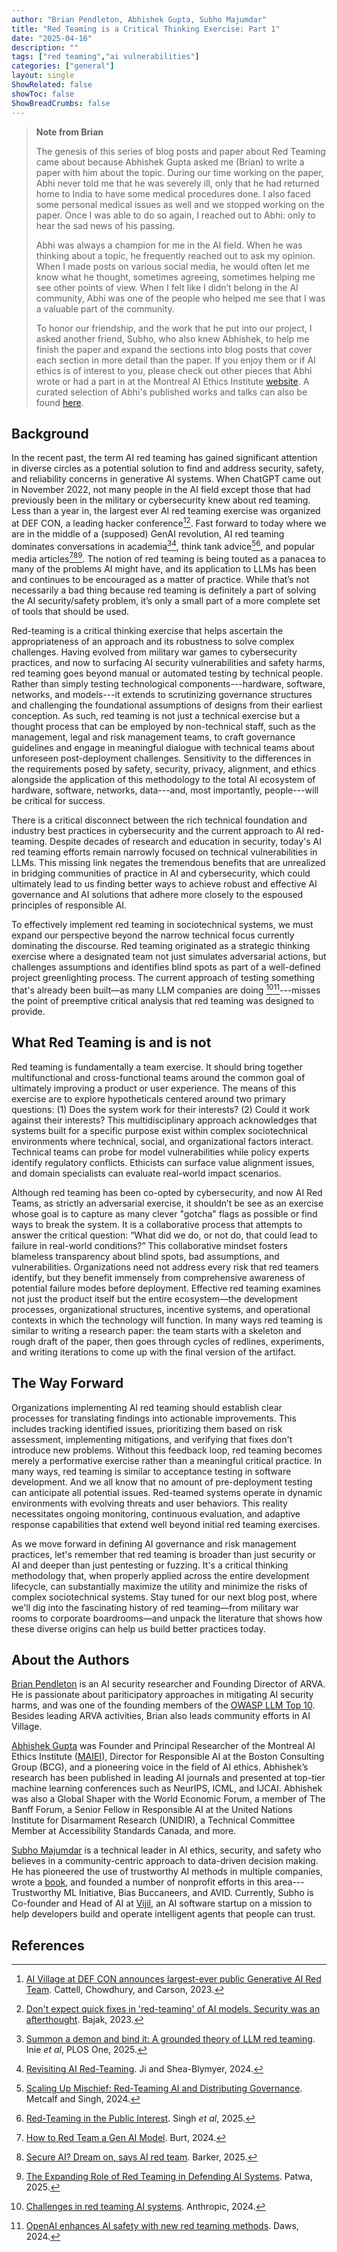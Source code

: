 ```yaml
---
author: "Brian Pendleton, Abhishek Gupta, Subho Majumdar"
title: "Red Teaming is a Critical Thinking Exercise: Part 1"
date: "2025-04-16"
description: ""
tags: ["red teaming","ai vulnerabilities"]
categories: ["general"]
layout: single
ShowRelated: false
showToc: false
ShowBreadCrumbs: false
---
```


> 
> **Note from Brian**
>
> The genesis of this series of blog posts and paper about Red Teaming came about because Abhishek Gupta asked me (Brian) to write a paper with him about the topic. During our time working on the paper, Abhi never told me that he was severely ill, only that he had returned home to India to have some medical procedures done. I also faced some personal medical issues as well and we stopped working on the paper. Once I was able to do so again, I reached out to Abhi: only to hear the sad news of his passing.
> 
> Abhi was always a champion for me in the AI field. When he was thinking about a topic, he frequently reached out to ask my opinion. When I made posts on various social media, he would often let me know what he thought, sometimes agreeing, sometimes helping me see other points of view. When I felt like I didn’t belong in the AI community, Abhi was one of the people who helped me see that I was a valuable part of the community.
> 
> To honor our friendship, and the work that he put into our project, I asked another friend, Subho, who also knew Abhishek, to help me finish the paper and expand the sections into blog posts that cover each section in more detail than the paper. If you enjoy them or if AI ethics is of interest to you, please check out other pieces that Abhi wrote or had a part in at the Montreal AI Ethics Institute [website](https://montrealethics.ai). A curated selection of Abhi's published works and talks can also be found [here](https://brief.montrealethics.ai/p/special-edition-honouring-the-legacy).

## Background

In the recent past, the term AI red teaming has gained significant attention in diverse circles as a potential solution to find and address security, safety, and reliability concerns in generative AI systems. When ChatGPT came out in November 2022, not many people in the AI field except those that had previously been in the military or cybersecurity knew about red teaming. Less than a year in, the largest ever AI red teaming exercise was organized at DEF CON, a leading hacker conference[^(1)][^(2)]. Fast forward to today where we are in the middle of a (supposed) GenAI revolution, AI red teaming dominates conversations in academia[^(3)][^(4)], think tank advice[^(5)][^(6)], and popular media articles[^(7)][^(8)][^(9)]. The notion of red teaming is being touted as a panacea to many of the problems AI might have, and its application to LLMs has been and continues to be encouraged as a matter of practice. While that’s not necessarily a bad thing because red teaming is definitely a part of solving the AI security/safety problem, it’s only a small part of a more complete set of tools that should be used.

Red-teaming is a critical thinking exercise that helps ascertain the appropriateness of an approach and its robustness to solve complex challenges. Having evolved from military war games to cybersecurity practices, and now to surfacing AI security vulnerabilities and safety harms, red teaming goes beyond manual or automated testing by technical people. Rather than simply testing technological components---hardware, software, networks, and models---it extends to scrutinizing governance structures and challenging the foundational assumptions of designs from their earliest conception. As such, red teaming is not just a technical exercise but a thought process that can be employed by non-technical staff, such as the management, legal and risk management teams, to craft governance guidelines and engage in meaningful dialogue with technical teams about unforeseen post-deployment challenges. Sensitivity to the differences in the requirements posed by safety, security, privacy, alignment, and ethics alongside the application of this methodology to the total AI ecosystem of hardware, software, networks, data---and, most importantly, people---will be critical for success.

There is a critical disconnect between the rich technical foundation and industry best practices in cybersecurity and the current approach to AI red-teaming. Despite decades of research and education in security, today's AI red teaming efforts remain narrowly focused on technical vulnerabilities in LLMs. This missing link negates the tremendous benefits that are unrealized in bridging communities of practice in AI and cybersecurity, which could ultimately lead to us finding better ways to achieve robust and effective AI governance and AI solutions that adhere more closely to the espoused principles of responsible AI.

To effectively implement red teaming in sociotechnical systems, we must expand our perspective beyond the narrow technical focus currently dominating the discourse. Red teaming originated as a strategic thinking exercise where a designated team not just simulates adversarial actions, but challenges assumptions and identifies blind spots as part of a well-defined project greenlighting process. The current approach of testing something that's already been built—as many LLM companies are doing [^(10)][^(11)]---misses the point of preemptive critical analysis that red teaming was designed to provide.

## What Red Teaming is and is not

Red teaming is fundamentally a team exercise. It should bring together multifunctional and cross-functional teams around the common goal of ultimately improving a product or user experience. The means of this exercise are to explore hypotheticals centered around two primary questions: (1) Does the system work for their interests? (2) Could it work against their interests? This multidisciplinary approach acknowledges that systems built for a specific purpose exist within complex sociotechnical environments where technical, social, and organizational factors interact. Technical teams can probe for model vulnerabilities while policy experts identify regulatory conflicts. Ethicists can surface value alignment issues, and domain specialists can evaluate real-world impact scenarios.

Although red teaming has been co-opted by cybersecurity, and now AI Red Teams, as strictly an adversarial exercise, it shouldn’t be see as an exercise whose goal is to capture as many clever "gotcha" flags as possible or find ways to break the system. It is a collaborative process that attempts to answer the critical question: “What did we do, or not do, that could lead to failure in real-world conditions?” This collaborative mindset fosters blameless transparency about blind spots, bad assumptions, and vulnerabilities. Organizations need not address every risk that red teamers identify, but they benefit immensely from comprehensive awareness of potential failure modes before deployment. Effective red teaming examines not just the product itself but the entire ecosystem—the development processes, organizational structures, incentive systems, and operational contexts in which the technology will function. In many ways red teaming is similar to writing a research paper: the team starts with a skeleton and rough draft of the paper, then goes through cycles of redlines, experiments, and writing iterations to come up with the final version of the artifact.

## The Way Forward

Organizations implementing AI red teaming should establish clear processes for translating findings into actionable improvements. This includes tracking identified issues, prioritizing them based on risk assessment, implementing mitigations, and verifying that fixes don't introduce new problems. Without this feedback loop, red teaming becomes merely a performative exercise rather than a meaningful critical practice. In many ways, red teaming is similar to acceptance testing in software development. And we all know that no amount of pre-deployment testing can anticipate all potential issues. Red-teamed systems operate in dynamic environments with evolving threats and user behaviors. This reality necessitates ongoing monitoring, continuous evaluation, and adaptive response capabilities that extend well beyond initial red teaming exercises.

As we move forward in defining AI governance and risk management practices, let's remember that red teaming is broader than just security or AI and deeper than just pentesting or fuzzing. It's a critical thinking methodology that, when properly applied across the entire development lifecycle, can substantially maximize the utility and minimize the risks of complex sociotechnical systems. Stay tuned for our next blog post, where we'll dig into the fascinating history of red teaming—from military war rooms to corporate boardrooms—and unpack the literature that shows how these diverse origins can help us build better practices today.

## About the Authors
[Brian Pendleton](https://www.linkedin.com/in/bwpen/) is an AI security researcher and Founding Director of ARVA. He is passionate about pariticipatory approaches in mitigating AI security harms, and was one of the founding members of the [OWASP LLM Top 10](https://owasp.org/www-project-top-10-for-large-language-model-applications/). Besides leading ARVA activities, Brian also leads community efforts in AI Village.

[Abhishek Gupta](https://montrealethics.ai/in-memoriam-abhishek-gupta-dec-20-1992-sep-30-2024) was Founder and Principal Researcher of the Montreal AI Ethics Institute ([MAIEI](https://montrealethics.ai/)), Director for Responsible AI at the Boston Consulting Group (BCG), and a pioneering voice in the field of AI ethics. Abhishek’s research has been published in leading AI journals and presented at top-tier machine learning conferences such as NeurIPS, ICML, and IJCAI. Abhishek was also a Global Shaper with the World Economic Forum, a member of The Banff Forum, a Senior Fellow in Responsible AI at the United Nations Institute for Disarmament Research (UNIDIR), a Technical Committee Member at Accessibility Standards Canada, and more. 

[Subho Majumdar](https://www.subhomajumdar.com/) is a technical leader in AI ethics, security, and safety who believes in a community-centric approach to data-driven decision making. He has pioneered the use of trustworthy AI methods in multiple companies, wrote a [book](https://www.amazon.com/Practicing-Trustworthy-Machine-Learning-Transparent/dp/1098120272), and founded a number of nonprofit efforts in this area---Trustworthy ML Initiative, Bias Buccaneers, and AVID. Currently, Subho is Co-founder and Head of AI at [Vijil](http://vijil.ai/), an AI software startup on a mission to help developers build and operate intelligent agents that people can trust.

## References

[^(1)]: [AI Village at DEF CON announces largest-ever public Generative AI Red Team](https://aivillage.org/generative%20red%20team/generative-red-team/). Cattell, Chowdhury, and Carson, 2023.

[^(2)]: [Don't expect quick fixes in 'red-teaming' of AI models. Security was an afterthought](https://apnews.com/article/ai-cybersecurity-malware-microsoft-google-openai-redteaming-1f4c8d874195c9ffcc2cdffa71e4f44b). Bajak, 2023.

[^(3)]: [Summon a demon and bind it: A grounded theory of LLM red teaming](https://journals.plos.org/plosone/article?id=10.1371/journal.pone.0314658). Inie *et al*, PLOS One, 2025.

[^(4)]: [Revisiting AI Red-Teaming](https://cset.georgetown.edu/article/revisiting-ai-red-teaming). Ji and Shea-Blymyer, 2024.

[^(5)]: [Scaling Up Mischief: Red-Teaming AI and Distributing Governance](https://hdsr.mitpress.mit.edu/pub/ded4vcwl/release/2). Metcalf and Singh, 2024.

[^(6)]: [Red-Teaming in the Public Interest](https://datasociety.net/library/red-teaming-in-the-public-interest). Singh *et al*, 2025.

[^(7)]: [How to Red Team a Gen AI Model](https://hbr.org/2024/01/how-to-red-team-a-gen-ai-model). Burt, 2024.

[^(8)]: [Secure AI? Dream on, says AI red team](https://www.infoworld.com/article/3805151/secure-ai-dream-on-says-ai-red-team.html). Barker, 2025.

[^(9)]: [The Expanding Role of Red Teaming in Defending AI Systems](https://www.technewsworld.com/story/the-expanding-role-of-red-teaming-in-defending-ai-systems-179669.html). Patwa, 2025.

[^(10)]: [Challenges in red teaming AI systems](https://www.anthropic.com/news/challenges-in-red-teaming-ai-systems). Anthropic, 2024.

[^(11)]: [OpenAI enhances AI safety with new red teaming methods](https://www.artificialintelligence-news.com/news/openai-enhances-ai-safety-new-red-teaming-methods/). Daws, 2024.

